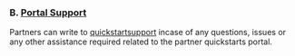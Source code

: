 <h3>B. <u>Portal Support</u> </h3>
<p>Partners can write to <a href="mailto:quickstartsupport@spektrasystems.com">quickstartsupport</a> incase of any questions, issues or any other  assistance required related to the partner quickstarts portal.</p>
